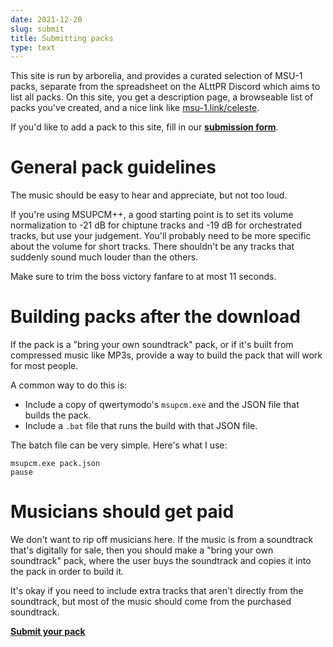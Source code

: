 ```yaml
---
date: 2021-12-20
slug: submit
title: Submitting packs
type: text
---
```


This site is run by arborelia, and provides a curated selection of MSU-1 packs, separate from the spreadsheet on the ALttPR Discord which aims to list all packs. On this site, you get a description page, a browseable list of packs you've created, and a nice link like [msu-1.link/celeste](https://msu-1.link/celeste).

If you'd like to add a pack to this site, fill in our **[submission form][]**.

[submission form]: https://forms.gle/8BMSahStGzHxnmst6

# General pack guidelines

The music should be easy to hear and appreciate, but not too loud.

If you're using MSUPCM++, a good starting point is to set its volume normalization to -21 dB for chiptune tracks and -19 dB for orchestrated tracks, but use your judgement. You'll probably need to be more specific about the volume for short tracks. There shouldn't be any tracks that suddenly sound much louder than the others.

Make sure to trim the boss victory fanfare to at most 11 seconds.

# Building packs after the download

If the pack is a "bring your own soundtrack" pack, or if it's built from compressed music like MP3s, provide a way to build the pack that will work for most people.

A common way to do this is:

- Include a copy of qwertymodo's `msupcm.exe` and the JSON file that builds the pack.
- Include a `.bat` file that runs the build with that JSON file.

The batch file can be very simple. Here's what I use:

```batch
msupcm.exe pack.json
pause
```

# Musicians should get paid

We don't want to rip off musicians here. If the music is from a soundtrack that's digitally for sale, then you should make a "bring your own soundtrack" pack, where the user buys the soundtrack and copies it into the pack in order to build it.

It's okay if you need to include extra tracks that aren't directly from the soundtrack, but most of the music should come from the purchased soundtrack.

**[Submit your pack][submission form]**